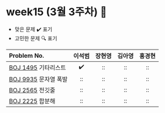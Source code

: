 
# week15 (3월 3주차) :pencil:

- 맞은 문제 :heavy_check_mark: 표기
- 고민한 문제 :mag: 표기


| Problem No.                                             |       이석범       | 장현영 |       김아영       | 홍경현 |
|:--------------------------------------------------------| :----------------: | :----------------: | :----------------:|:----------------: |
| [BOJ 1495](https://www.acmicpc.net/problem/1495) 기타리스트  |:heavy_check_mark:|::|::|::|
| [BOJ 9935](https://www.acmicpc.net/problem/9935) 문자열 폭발 |::|::|::|::|
| [BOJ 2565](https://www.acmicpc.net/problem/2565) 전깃줄    |::|::|::|::|
| [BOJ 2225](https://www.acmicpc.net/problem/2225) 합분해    |::|::|::|::|
